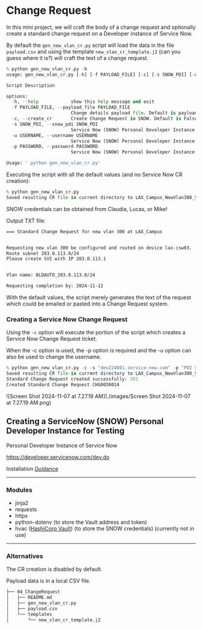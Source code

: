 # Change Request

In this mini project, we will craft the body of a change request and optionally create a standard 
change request on a Developer instance of Service Now.

By default the `gen_new_vlan_cr.py` script will load the data in the file `payload.csv` and using the template `new_vlan_cr_template.j2` (can you guess where it is?) will craft the text of a change request.

```python
% python gen_new_vlan_cr.py -h
usage: gen_new_vlan_cr.py [-h] [-f PAYLOAD_FILE] [-c] [-s SNOW_PDI] [-u USERNAME] [-p PASSWORD]

Script Description

options:
  -h, --help            show this help message and exit
  -f PAYLOAD_FILE, --payload_file PAYLOAD_FILE
                        Change details payload file. Default is payload.csv in current directory
  -c, --create_cr       Create Change Request in SNOW. Default is False so no CR in SNOW will be created.
  -s SNOW_PDI, --snow_pdi SNOW_PDI
                        Service Now (SNOW) Personal Developer Instance. Default: 'dev224081.service-now.com'
  -u USERNAME, --username USERNAME
                        Service Now (SNOW) Personal Developer Instance Username. Default: admin
  -p PASSWORD, --password PASSWORD
                        Service Now (SNOW) Personal Developer Instance password. Default: empty string ()

Usage: ' python gen_new_vlan_cr.py'

```

Executing the script with all the default values (and no Service Now CR creation):

```python
% python gen_new_vlan_cr.py   
Saved resulting CR file in current directory to LAX_Campus_NewVlan300_SNOW_STDCR.txt

```

SNOW credentials can be obtained from Claudia, Lucas, or Mike!

Output TXT file:

```markdown
=== Standard Change Request for new vlan 300 at LAX_Campus


Requesting new vlan 300 be configured and routed on device lax-csw03.
Route subnet 203.0.113.0/24
Please create SVI with IP 203.0.113.1


Vlan name: BLDAUTO_203.0.113.0/24

Requesting completion by: 2024-11-12
```

With the default values, the script merely generates the text of the request which could be emailed or pasted into a Change Request system.

### Creating a Service Now Change Request

Using the `-c` option will execute the portion of the script which creates a Service Now Change Request ticket.

When the -c option is used, the -p option is required and the -u option can also be used to change the username.

```python
% python gen_new_vlan_cr.py -c -s "dev224081.service-now.com" -p "PDI SNOW PWD"
Saved resulting CR file in current directory to LAX_Campus_NewVlan300_SNOW_STDCR.txt
Standard Change Request created successfully: 201
Created Standard Change Request CHG0030014
```

![Screen Shot 2024-11-07 at 7.27.19 AM](./images/Screen Shot 2024-11-07 at 7.27.19 AM.png)

## Creating a ServiceNow (SNOW) Personal Developer Instance for Testing



Personal Developer Instance of Service Now

https://developer.servicenow.com/dev.do

Installation [Guidance](https://www.perplexity.ai/page/creating-a-servicenow-develope-k17hf2WyQWGAOL_SniG4zA)


---
### Modules

- jinja2
- requests
- httpx
- python-dotenv (to store the Vault address and token)
- hvac ([HashiCorp Vault](https://hvac.readthedocs.io/en/stable/overview.html#)) (to store the SNOW credentials) (currently not in use)



---

### Alternatives

The CR creation is disabled by default.

Payload data is in a local CSV file.

```bash
├── 04_ChangeRequest
│   ├── README.md
│   ├── gen_new_vlan_cr.py
│   ├── payload.csv
│   └── templates
│       └── new_vlan_cr_template.j2

```

